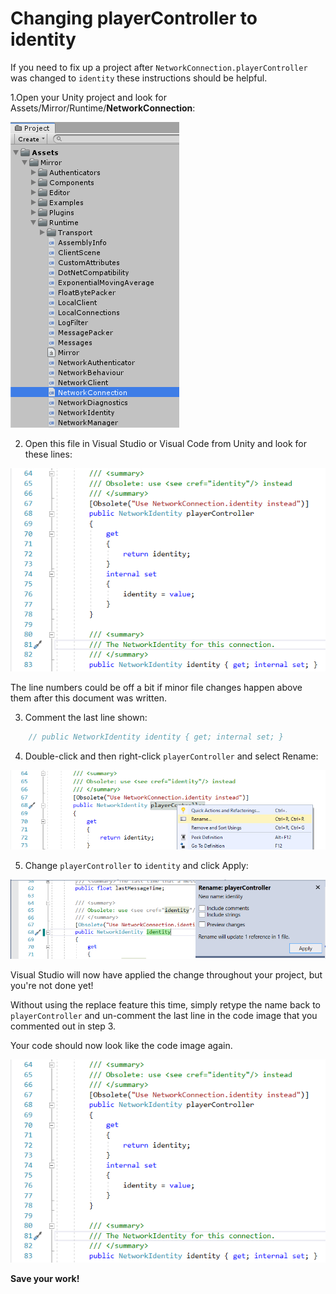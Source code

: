 # Changing playerController to identity

If you need to fix up a project after `NetworkConnection.playerController` was changed to `identity` these instructions should be helpful.

1.Open your Unity project and look for Assets/Mirror/Runtime/**NetworkConnection**:

![Project window in Unity](pc2i-1.png)
 

2. Open this file in Visual Studio or Visual Code from Unity and look for these lines:

![Code snip in NetworkConnection.cs](pc2i-2.png)

The line numbers could be off a bit if minor file changes happen above them after this document was written.
 

3. Comment the last line shown:

```cs
    // public NetworkIdentity identity { get; internal set; }
```
 

 4. Double-click and then right-click `playerController` and select Rename:

![Start of Rename process](pc2i-3.png)
 

5. Change `playerController` to `identity` and click Apply:

![Finishing the Rename process](pc2i-4.png)
 

Visual Studio will now have applied the change throughout your project, but you're not done yet!

Without using the replace feature this time, simply retype the name back to `playerController` and un-comment the last line in the code image that you commented out in step 3.

Your code should now look like the code image again.

![Code snip in NetworkConnection.cs](pc2i-2.png)
 
 
**Save your work!**
